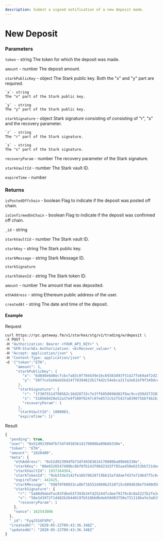 ```yaml
---
description: Submit a signed notification of a new deposit made.
---
```

# New Deposit

### **Parameters**

`token` - string
The token for which the deposit was made.

`amount` - number
The deposit amount.

`starkPublicKey` - object
The Stark public key. Both the "x" and "y" part are required.

    `x`- string
    The "x" part of the Stark public key.

    `y` - string
    The "y" part of the Stark public key.

`starkSignature` - object
Stark signature consisting of consisting of "r", "s" and the recovery parameter.

    `r` - string
    The "r" part of the Stark signature.

    `s` - string
    The "s" part of the Stark signature.

`recoveryParam` - number
The recovery parameter of the Stark signature.

`starkVaultId` - number
The Stark vault ID.

`expireTime` - number

### **Returns**
`isPostedOffchain` - boolean
Flag to indicate if the deposit was posted off chain.

`isConfirmedOnChain` - boolean
Flag to indicate if the deposit was confirmed off chain.

`_id` - string

`starkVaultId` - number
The Stark vault ID.

`starkKey` - string
The Stark public key.

`starkMessage` - string
Stark Message ID.

`starkSignature`

`starkTokenId` - string
The Stark token ID.

`amount` - number
The amount that was deposited.

`ethAddress` - string
Ethereum public address of the user.

`createdAt` - string
The date and time of the deposit.

#### **Example**

Request

```bash
curl https://rpc.gateway.fm/v1/starkex/stg/v1/trading/w/deposit \
-X POST \
-H "Authorization: Bearer <YOUR_API_KEY>" \
-H "GFM-StarkEx-Authorization: <EcRecover_value>" \
-H "Accept: application/json" \
-H "Content-Type: application/json" \  
-d '{"token":"ETH",
     "amount": 1,
     "starkPublicKey": {
        "x": "6d840e6d0ecfcbcfa83c0f704439e16c69383d93f51427feb9a4f2d21fbe075",
        "y": "58f7ce5eb6eb5bd24f70394622b1f4d2c54ebca317a3e61bf9f349dccf166cf"
      },
      "starkSignature": {
        "r": "1f38f551d798562c16d28733c7e3ff6850898d82f0ac9ccd39d373303b1778c",
        "s": "518560420e52a37e9f580f024fc0fe8572cb2f5437a839075bbf4b2b123d572",
        "recoveryParam": 1
      },
      "starkVaultId": 1000003,
      "expireTime": 1}'
```


Result

```javascript
{
  "pending": true,
  "user": "0x52d92399dfb73df49383614170880ba09b66338e",
  "token": "ETH",
  "amount": "1020400",
  "meta": {
    "ethAddress": "0x52d92399dfb73df49383614170880ba09b66338e",
    "starkKey": "00e0326547480bc8bf0fb143f08d23d3ff85aa450e6253bb721dee1410a83b73",
    "starkVaultId": 1937164364,
    "starkTokenId": "0xb333e3142fe16b78628f19bb15afddaef437e72d6d7f5c6c20c6801a27fba6",
    "expireTime": 442425,
    "starkMessage": "598f0f08033ca8bf16552d460b2510715c689d630ef5480d50c17ada5541821",
    "starkSignature": {
      "r": "5a00d9ebdfac03fdbe55f393b34fd252447cdee79179c8c0a5227b2fe2e577",
      "s": "58e2d3972f1d482b26440197b518bb0bdeb50d03750e731118bafe3a819989d",
      "recoveryParam": 1
    },
    "nonce": 162543006
  },
  "_id": "FyqJSSXFXPU",
  "createdAt": "2020-05-22T09:43:36.348Z",
  "updatedAt": "2020-05-22T09:43:36.348Z"
}
```